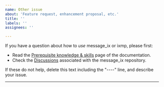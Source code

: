 ```yaml
---
name: Other issue
about: 'Feature request, enhancement proposal, etc.'
title: ''
labels: ''
assignees: ''

---
```


If you have a question about how to *use* message_ix or ixmp, please first:

- Read the [Prerequisite knowledge & skills](https://docs.messageix.org/en/stable/prereqs.html) page of the documentation.
- Check the [Discussions](https://github.com/iiasa/message_ix/discussions) associated with the message_ix repository.

If these do not help, delete this text including the "----" line, and describe your issue.

----
